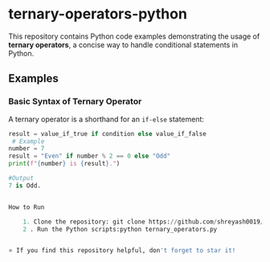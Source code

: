 # ternary-operators-python 

This repository contains Python code examples demonstrating the usage of **ternary operators**, a concise way to handle conditional statements in Python.  

## Examples  

### Basic Syntax of Ternary Operator  

A ternary operator is a shorthand for an `if-else` statement:  

```python  
result = value_if_true if condition else value_if_false  
 # Example
number = 7  
result = "Even" if number % 2 == 0 else "Odd"  
print(f"{number} is {result}.")

#Output
7 is Odd.


How to Run

    1. Clone the repository: git clone https://github.com/shreyash0019/ternary-operators-python.git  
    2 . Run the Python scripts:python ternary_operators.py  


⭐️ If you find this repository helpful, don't forget to star it!
